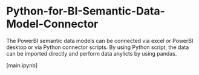 # Python-for-BI-Semantic-Data-Model-Connector

The PowerBI semantic data models can be connected via excel or PowerBI desktop or via Python connector scripts. 
By using Python script, the data can be imported directly and perform data anylicts by using pandas. 

[main.ipynb]

